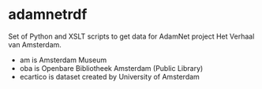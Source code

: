 # adamnetrdf

Set of Python and XSLT scripts to get data for AdamNet project Het Verhaal van Amsterdam. 
* am is Amsterdam Museum
* oba is Openbare Bibliotheek Amsterdam (Public Library)
* ecartico is dataset created by University of Amsterdam
